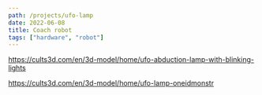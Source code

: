 ```yaml
---
path: /projects/ufo-lamp
date: 2022-06-08
title: Coach robot
tags: ["hardware", "robot"]
---
```


https://cults3d.com/en/3d-model/home/ufo-abduction-lamp-with-blinking-lights

https://cults3d.com/en/3d-model/home/ufo-lamp-oneidmonstr